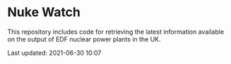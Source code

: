 # Nuke Watch

This repository includes code for retrieving the latest information available on the output of EDF nuclear power plants in the UK.

Last updated: 2021-06-30 10:07